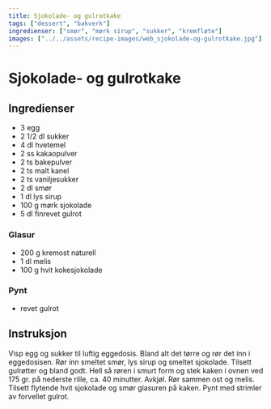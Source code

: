 ```yaml
---
title: Sjokolade- og gulrotkake
tags: ["dessert", "bakverk"]
ingredienser: ["smør", "mørk sirup", "sukker", "kremfløte"]
images: ["../../assets/recipe-images/web_sjokolade-og-gulrotkake.jpg"]
---
```


# Sjokolade- og gulrotkake

## Ingredienser

- 3 egg
- 2 1/2 dl sukker
- 4 dl hvetemel
- 2 ss kakaopulver
- 2 ts bakepulver
- 2 ts malt kanel
- 2 ts vaniljesukker
- 2 dl smør
- 1 dl lys sirup
- 100 g mørk sjokolade
- 5 dl finrevet gulrot

### Glasur

- 200 g kremost naturell
- 1 dl melis
- 100 g hvit kokesjokolade

### Pynt

- revet gulrot

## Instruksjon

Visp egg og sukker til luftig eggedosis. Bland alt det tørre og rør det inn i eggedosisen. Rør inn smeltet smør, lys sirup og smeltet sjokolade. Tilsett gulrøtter og bland godt. Hell så røren i smurt form og stek kaken i ovnen ved 175 gr. på nederste rille, ca. 40 minutter. Avkjøl. Rør sammen ost og melis. Tilsett flytende hvit sjokolade og smør glasuren på kaken. Pynt med strimler av forvellet gulrot.

